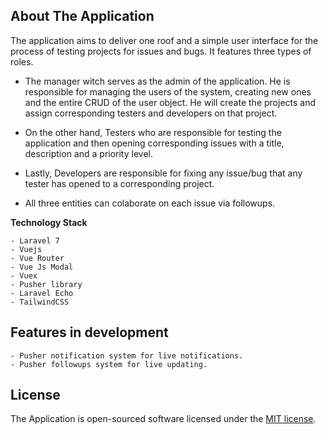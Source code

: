 ## About The Application

The application aims to deliver one roof and a simple user interface for the process of testing projects for issues and bugs.
It features three types of roles.

- The manager witch serves as the admin of the application. He is responsible for managing the users of the system, creating new ones and the entire CRUD of the user object. He will create the projects and assign corresponding testers and developers on that project.

- On the other hand, Testers who are responsible for testing the application and then opening corresponding issues with a title, description and a priority level.

- Lastly, Developers are responsible for fixing any issue/bug that any tester has opened to a corresponding project.

- All three entities can colaborate on each issue via followups.
  
**Technology Stack**

    - Laravel 7
    - Vuejs
    - Vue Router
    - Vue Js Modal
    - Vuex
    - Pusher library
    - Laravel Echo
    - TailwindCSS

## Features in development

    - Pusher notification system for live notifications.
    - Pusher followups system for live updating.

## License

The Application is open-sourced software licensed under the <a href="https://github.com/Sidirgot/IssueManagment/blob/master/LICENSE.md">MIT license</a>.
